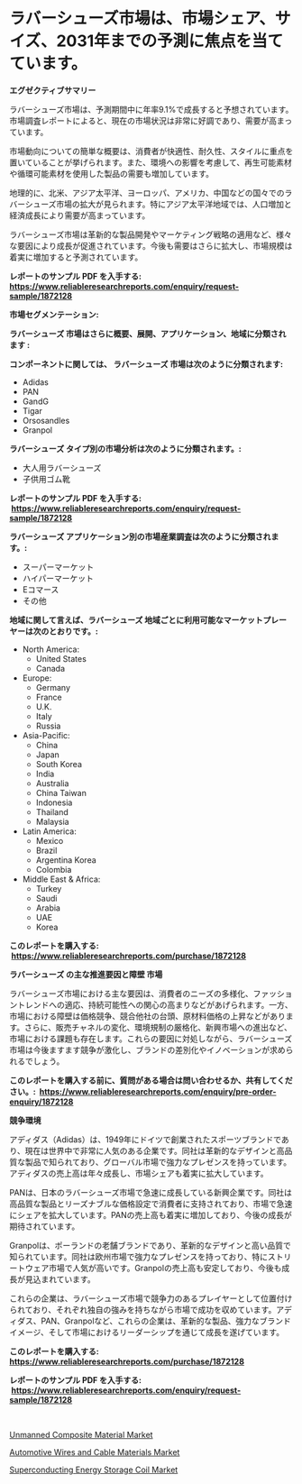 <p><h1>ラバーシューズ市場は、市場シェア、サイズ、2031年までの予測に焦点を当てています。</h1></p><p><strong>エグゼクティブサマリー</strong></p>
<p><p>ラバーシューズ市場は、予測期間中に年率9.1%で成長すると予想されています。市場調査レポートによると、現在の市場状況は非常に好調であり、需要が高まっています。</p><p>市場動向についての簡単な概要は、消費者が快適性、耐久性、スタイルに重点を置いていることが挙げられます。また、環境への影響を考慮して、再生可能素材や循環可能素材を使用した製品の需要も増加しています。</p><p>地理的に、北米、アジア太平洋、ヨーロッパ、アメリカ、中国などの国々でのラバーシューズ市場の拡大が見られます。特にアジア太平洋地域では、人口増加と経済成長により需要が高まっています。</p><p>ラバーシューズ市場は革新的な製品開発やマーケティング戦略の適用など、様々な要因により成長が促進されています。今後も需要はさらに拡大し、市場規模は着実に増加すると予測されています。</p></p>
<p><strong>レポートのサンプル PDF を入手する: <a href="https://www.reliableresearchreports.com/enquiry/request-sample/1872128">https://www.reliableresearchreports.com/enquiry/request-sample/1872128</a></strong></p>
<p><strong>市場セグメンテーション:</strong></p>
<p><strong> ラバーシューズ 市場はさらに概要、展開、アプリケーション、地域に分類されます :</strong></p>
<p><strong>コンポーネントに関しては、 ラバーシューズ 市場は次のように分類されます: &nbsp;</strong></p>
<p><ul><li>Adidas</li><li>PAN</li><li>GandG</li><li>Tigar</li><li>Orsosandles</li><li>Granpol</li></ul></p>
<p><strong> ラバーシューズ タイプ別の市場分析は次のように分類されます。:</strong></p>
<p><ul><li>大人用ラバーシューズ</li><li>子供用ゴム靴</li></ul></p>
<p><strong>レポートのサンプル PDF を入手する: &nbsp;<a href="https://www.reliableresearchreports.com/enquiry/request-sample/1872128">https://www.reliableresearchreports.com/enquiry/request-sample/1872128</a></strong></p>
<p><strong> ラバーシューズ アプリケーション別の市場産業調査は次のように分類されます。:</strong></p>
<p><ul><li>スーパーマーケット</li><li>ハイパーマーケット</li><li>Eコマース</li><li>その他</li></ul></p>
<p><strong>地域に関して言えば、ラバーシューズ 地域ごとに利用可能なマーケットプレーヤーは次のとおりです。:</strong></p>
<p><ul>
    <li>
        North America:
        <ul>
            <li>United States</li>
            <li>Canada</li>
        </ul>
    </li>
    <li>
        Europe:
        <ul>
            <li>Germany</li>
            <li>France</li>
            <li>U.K.</li>
            <li>Italy</li>
            <li>Russia</li>
        </ul>
    </li>
    <li>
        Asia-Pacific:
        <ul>
            <li>China</li>
            <li>Japan</li>
            <li>South Korea</li>
            <li>India</li>
            <li>Australia</li>
            <li>China Taiwan</li>
            <li>Indonesia</li>
            <li>Thailand</li>
            <li>Malaysia</li>
        </ul>
    </li>
    <li>
        Latin America:
        <ul>
            <li>Mexico</li>
            <li>Brazil</li>
            <li>Argentina Korea</li>
            <li>Colombia</li>
        </ul>
    </li>
    <li>
        Middle East & Africa:
        <ul>
            <li>Turkey</li>
            <li>Saudi</li>
            <li>Arabia</li>
            <li>UAE</li>
            <li>Korea</li>
        </ul>
    </li>
    </ul></p>
<p><strong>このレポートを購入する: &nbsp;<a href="https://www.reliableresearchreports.com/purchase/1872128">https://www.reliableresearchreports.com/purchase/1872128</a></strong></p>
<p><strong>ラバーシューズ の主な推進要因と障壁 市場</strong></p>
<p><p>ラバーシューズ市場における主な要因は、消費者のニーズの多様化、ファッショントレンドへの適応、持続可能性への関心の高まりなどがあげられます。一方、市場における障壁は価格競争、競合他社の台頭、原材料価格の上昇などがあります。さらに、販売チャネルの変化、環境規制の厳格化、新興市場への進出など、市場における課題も存在します。これらの要因に対処しながら、ラバーシューズ市場は今後ますます競争が激化し、ブランドの差別化やイノベーションが求められるでしょう。</p></p>
<p><strong>このレポートを購入する前に、質問がある場合は問い合わせるか、共有してください。:&nbsp; <a href="https://www.reliableresearchreports.com/enquiry/pre-order-enquiry/1872128">https://www.reliableresearchreports.com/enquiry/pre-order-enquiry/1872128</a></strong></p>
<p><strong>競争環境</strong></p>
<p><p>アディダス（Adidas）は、1949年にドイツで創業されたスポーツブランドであり、現在は世界中で非常に人気のある企業です。同社は革新的なデザインと高品質な製品で知られており、グローバル市場で強力なプレゼンスを持っています。アディダスの売上高は年々成長し、市場シェアも着実に拡大しています。</p><p>PANは、日本のラバーシューズ市場で急速に成長している新興企業です。同社は高品質な製品とリーズナブルな価格設定で消費者に支持されており、市場で急速にシェアを拡大しています。PANの売上高も着実に増加しており、今後の成長が期待されています。</p><p>Granpolは、ポーランドの老舗ブランドであり、革新的なデザインと高い品質で知られています。同社は欧州市場で強力なプレゼンスを持っており、特にストリートウェア市場で人気が高いです。Granpolの売上高も安定しており、今後も成長が見込まれています。</p><p>これらの企業は、ラバーシューズ市場で競争力のあるプレイヤーとして位置付けられており、それぞれ独自の強みを持ちながら市場で成功を収めています。アディダス、PAN、Granpolなど、これらの企業は、革新的な製品、強力なブランドイメージ、そして市場におけるリーダーシップを通じて成長を遂げています。</p></p>
<p><strong>このレポートを購入する: &nbsp; <a href="https://www.reliableresearchreports.com/purchase/1872128">https://www.reliableresearchreports.com/purchase/1872128</a></strong></p>
<p><strong>レポートのサンプル PDF を入手する: &nbsp;<a href="https://www.reliableresearchreports.com/enquiry/request-sample/1872128">https://www.reliableresearchreports.com/enquiry/request-sample/1872128</a></strong><strong></strong></p>
<p>&nbsp;</p>
<p><p><a href="https://github.com/fiixsa/Market-Research-Report-List-1/blob/main/unmanned-composite-material-market.md">Unmanned Composite Material Market</a></p><p><a href="https://github.com/Airanohannonzb68e5pb53oc1/Market-Research-Report-List-1/blob/main/automotive-wires-and-cable-materials-market.md">Automotive Wires and Cable Materials Market</a></p><p><a href="https://funky-papaya-cf4.notion.site/Superconducting-Energy-Storage-Coil-Market-Size-Growth-and-Forecast-from-2024-2031-2c83da4a064248e3876e377ea58d3290">Superconducting Energy Storage Coil Market</a></p></p>